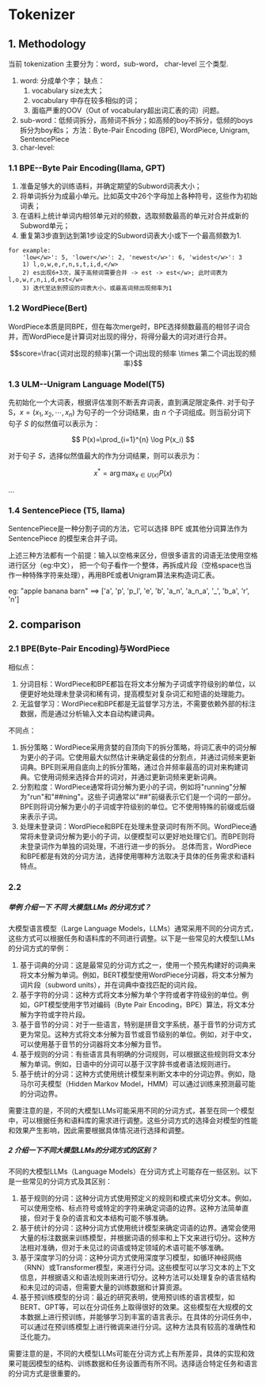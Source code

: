 # Tokenizer

## 1. Methodology
当前 tokenization 主要分为：word，sub-word， char-level 三个类型.

1. word: 分成单个字；
  缺点：
    1) vocabulary size太大；
    2) vocabulary 中存在较多相似的词；
    3) 面临严重的OOV（Out of vocabulary超出词汇表的词）问题。
2. sub-word：低频词拆分，高频词不拆分；如高频的boy不拆分，低频的boys拆分为boy和s；
   方法：Byte-Pair Encoding (BPE), WordPiece, Unigram, SentencePiece
3. char-level:

### 1.1 BPE--Byte Pair Encoding(llama, GPT)

1) 准备足够大的训练语料，并确定期望的Subword词表大小；
2) 将单词拆分为成最小单元。比如英文中26个字母加上各种符号，这些作为初始词表；
3) 在语料上统计单词内相邻单元对的频数，选取频数最高的单元对合并成新的Subword单元；
4) 重复第3步直到达到第1步设定的Subword词表大小或下一个最高频数为1.

```
for example:
    'low</w>': 5, 'lower</w>': 2, 'newest</w>': 6, 'widest</w>': 3
    1) l,o,w,e,r,n,s,t,i,d,</w>
    2) es出现6+3次，属于高频词需要合并 -> est -> est</w>; 此时词表为 l,o,w,r,n,i,d,est</w>
    3) 迭代至达到预设的词表大小，或最高词频出现频率为1
 ```

### 1.2 WordPiece(Bert)

WordPiece本质是同BPE，但在每次merge时，BPE选择频数最高的相邻子词合并，而WordPiece是计算词对出现的得分，将得分最大的词对进行合并。

$$score=\frac{词对出现的频率}{第一个词出现的频率 \times 第二个词出现的频率}$$

### 1.3 ULM--Unigram Language Model(T5)

先初始化一个大词表，根据评估准则不断丢弃词表，直到满足限定条件.
对于句子S，$x=(x_1, x_2, \cdots, x_n)$ 为句子的一个分词结果，由 $n$ 个子词组成。则当前分词下句子 $S$ 的似然值可以表示为：

$$
P(x)=\prod_{i=1}^{n} \log P(x_i)
$$

对于句子 $S$，选择似然值最大的作为分词结果，则可以表示为：

$$
x^*=\arg\max_{x\in U(x)} P(x)
$$

...

### 1.4 SentencePiece (T5, llama)
SentencePiece是一种分割子词的方法，它可以选择 BPE 或其他分词算法作为 SentencePiece 的模型来合并子词。

上述三种方法都有一个前提：输入以空格来区分，但很多语言的词语无法使用空格进行区分（eg:中文），
把一个句子看作一个整体，再拆成片段（空格space也当作一种特殊字符来处理），再用BPE或者Unigram算法来构造词汇表。

eg: "apple banana barn" ==> ['a', 'p', 'p_l', 'e', 'b', 'a_n', 'a_n_a', '_', 'b_a', 'r', 'n']

## 2. comparison

### 2.1 BPE(Byte-Pair Encoding)与WordPiece

相似点：
1. 分词目标：WordPiece和BPE都旨在将文本分解为子词或字符级别的单位，以便更好地处理未登录词和稀有词，提高模型对复杂词汇和短语的处理能力。
2. 无监督学习：WordPiece和BPE都是无监督学习方法，不需要依赖外部的标注数据，而是通过分析输入文本自动构建词典。

不同点：
1. 拆分策略：WordPiece采用贪婪的自顶向下的拆分策略，将词汇表中的词分解为更小的子词。它使用最大似然估计来确定最佳的分割点，并通过词频来更新词典。BPE则采用自底向上的拆分策略，通过合并频率最高的词对来构建词典。它使用词频来选择合并的词对，并通过更新词频来更新词典。
2. 分割粒度：WordPiece通常将词分解为更小的子词，例如将"running"分解为"run"和"##ning"。这些子词通常以"##"前缀表示它们是一个词的一部分。BPE则将词分解为更小的子词或字符级别的单位。它不使用特殊的前缀或后缀来表示子词。
3. 处理未登录词：WordPiece和BPE在处理未登录词时有所不同。WordPiece通常将未登录词分解为更小的子词，以便模型可以更好地处理它们。而BPE则将未登录词作为单独的词处理，不进行进一步的拆分。
    总体而言，WordPiece和BPE都是有效的分词方法，选择使用哪种方法取决于具体的任务需求和语料特点。

### 2.2

##### 举例 介绍一下 不同 大模型LLMs 的分词方式？

大模型语言模型（Large Language Models，LLMs）通常采用不同的分词方式，这些方式可以根据任务和语料库的不同进行调整。以下是一些常见的大模型LLMs的分词方式的举例：

1. 基于词典的分词：这是最常见的分词方式之一，使用一个预先构建好的词典来将文本分解为单词。例如，BERT模型使用WordPiece分词器，将文本分解为词片段（subword units），并在词典中查找匹配的词片段。
2. 基于字符的分词：这种方式将文本分解为单个字符或者字符级别的单位。例如，GPT模型使用字节对编码（Byte Pair Encoding，BPE）算法，将文本分解为字符或字符片段。
3. 基于音节的分词：对于一些语言，特别是拼音文字系统，基于音节的分词方式更为常见。这种方式将文本分解为音节或音节级别的单位。例如，对于中文，可以使用基于音节的分词器将文本分解为音节。
4. 基于规则的分词：有些语言具有明确的分词规则，可以根据这些规则将文本分解为单词。例如，日语中的分词可以基于汉字辞书或者语法规则进行。
5. 基于统计的分词：这种方式使用统计模型来判断文本中的分词边界。例如，隐马尔可夫模型（Hidden Markov Model，HMM）可以通过训练来预测最可能的分词边界。

需要注意的是，不同的大模型LLMs可能采用不同的分词方式，甚至在同一个模型中，可以根据任务和语料库的需求进行调整。这些分词方式的选择会对模型的性能和效果产生影响，因此需要根据具体情况进行选择和调整。

##### 2 介绍一下不同大模型LLMs的分词方式的区别？

不同的大模型LLMs（Language Models）在分词方式上可能存在一些区别。以下是一些常见的分词方式及其区别：

1. 基于规则的分词：这种分词方式使用预定义的规则和模式来切分文本。例如，可以使用空格、标点符号或特定的字符来确定词语的边界。这种方法简单直接，但对于复杂的语言和文本结构可能不够准确。
2. 基于统计的分词：这种分词方式使用统计模型来确定词语的边界。通常会使用大量的标注数据来训练模型，并根据词语的频率和上下文来进行切分。这种方法相对准确，但对于未见过的词语或特定领域的术语可能不够准确。
3. 基于深度学习的分词：这种分词方式使用深度学习模型，如循环神经网络（RNN）或Transformer模型，来进行分词。这些模型可以学习文本的上下文信息，并根据语义和语法规则来进行切分。这种方法可以处理复杂的语言结构和未见过的词语，但需要大量的训练数据和计算资源。
4. 基于预训练模型的分词：最近的研究表明，使用预训练的语言模型，如BERT、GPT等，可以在分词任务上取得很好的效果。这些模型在大规模的文本数据上进行预训练，并能够学习到丰富的语言表示。在具体的分词任务中，可以通过在预训练模型上进行微调来进行分词。这种方法具有较高的准确性和泛化能力。

需要注意的是，不同的大模型LLMs可能在分词方式上有所差异，具体的实现和效果可能因模型的结构、训练数据和任务设置而有所不同。选择适合特定任务和语言的分词方式是很重要的。

